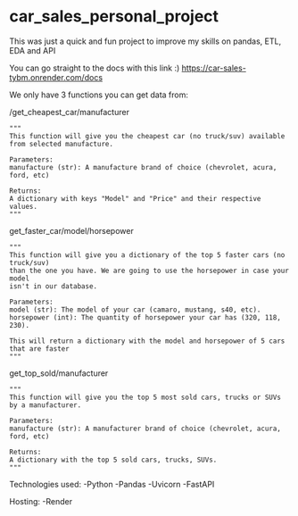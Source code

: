 # car_sales_personal_project
This was just a quick and fun project to improve my skills on pandas, ETL, EDA and API

You can go straight to the docs with this link :)
https://car-sales-tybm.onrender.com/docs

We only have 3 functions you can get data from:

/get_cheapest_car/manufacturer

    """
    This function will give you the cheapest car (no truck/suv) available from selected manufacture.

    Parameters:
    manufacture (str): A manufacture brand of choice (chevrolet, acura, ford, etc)

    Returns:
    A dictionary with keys "Model" and "Price" and their respective values.
    """

get_faster_car/model/horsepower

    """
    This function will give you a dictionary of the top 5 faster cars (no truck/suv)
    than the one you have. We are going to use the horsepower in case your model
    isn't in our database.

    Parameters:
    model (str): The model of your car (camaro, mustang, s40, etc).
    horsepower (int): The quantity of horsepower your car has (320, 118, 230).

    This will return a dictionary with the model and horsepower of 5 cars that are faster
    """
    
get_top_sold/manufacturer

    """
    This function will give you the top 5 most sold cars, trucks or SUVs by a manufacturer.

    Parameters:
    manufacture (str): A manufacturer brand of choice (chevrolet, acura, ford, etc)

    Returns:
    A dictionary with the top 5 sold cars, trucks, SUVs.
    """
    
Technologies used:
-Python
  -Pandas
  -Uvicorn
  -FastAPI
 
 Hosting:
  -Render
